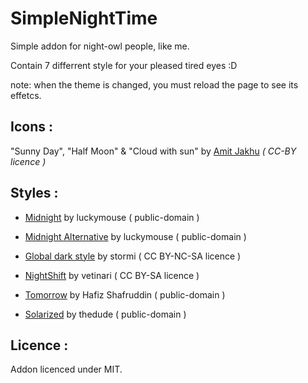 
# SimpleNightTime


Simple addon for night-owl people, like me.

Contain 7 differrent style for your pleased tired eyes :D


note: when the theme is changed, you must reload the page to see its effetcs.



Icons :
-------

"Sunny Day", "Half Moon" & "Cloud with sun" by [Amit Jakhu](http://www.flaticon.com/authors/amit-jakhu) *( CC-BY licence )*


Styles :
--------

- [Midnight](https://userstyles.org/styles/23516/) by luckymouse ( public-domain )

- [Midnight Alternative](https://userstyles.org/styles/47391/) by luckymouse ( public-domain )

- [Global dark style](https://userstyles.org/styles/31267/) by stormi ( CC BY-NC-SA licence )

- [NightShift](https://userstyles.org/styles/18192/) by vetinari ( CC BY-SA licence )

- [Tomorrow](https://userstyles.org/styles/118481/) by Hafiz Shafruddin ( public-domain )

- [Solarized](https://userstyles.org/styles/98305/) by thedude ( public-domain )


Licence :
---------

Addon licenced under MIT.
